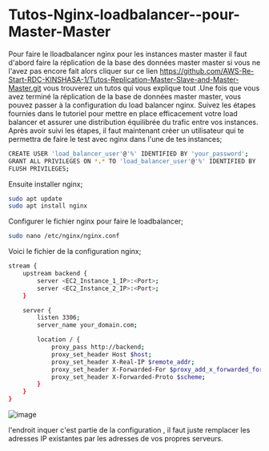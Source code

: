 # Tutos-Nginx-loadbalancer--pour-Master-Master
Pour faire le lloadbalancer nginx pour les instances master master il faut d'abord faire la réplication de la base des données master master si vous ne l'avez pas encore fait alors cliquer sur ce lien https://github.com/AWS-Re-Start-RDC-KINSHASA-1/Tutos-Replication-Master-Slave-and-Master-Master.git vous trouverez un tutos qui vous explique tout .Une fois que vous avez terminé la réplication de la base de données master master, vous pouvez passer à la configuration du load balancer nginx. Suivez les étapes fournies dans le tutoriel pour mettre en place efficacement votre load balancer et assurer une distribution équilibrée du trafic entre vos instances.
Après avoir suivi les étapes, il faut maintenant créer un utilisateur qui te permettra de faire le test avec nginx dans l'une de tes instances;

```bash
CREATE USER 'load_balancer_user'@'%' IDENTIFIED BY 'your_password';
GRANT ALL PRIVILEGES ON *.* TO 'load_balancer_user'@'%' IDENTIFIED BY 'your_password' WITH GRANT OPTION;
FLUSH PRIVILEGES;
```

Ensuite installer nginx;

```bash
sudo apt update
sudo apt install nginx
```

Configurer le fichier nginx pour faire le loadbalancer;

```bash
sudo nano /etc/nginx/nginx.conf
```

Voici le fichier de la configuration nginx;

```bash
stream {
    upstream backend {
        server <EC2_Instance_1_IP>:<Port>;
        server <EC2_Instance_2_IP>:<Port>;
    }

    server {
        listen 3306;
        server_name your_domain.com;

        location / {
            proxy_pass http://backend;
            proxy_set_header Host $host;
            proxy_set_header X-Real-IP $remote_addr;
            proxy_set_header X-Forwarded-For $proxy_add_x_forwarded_for;
            proxy_set_header X-Forwarded-Proto $scheme;
        }
    }
}
```

![image](https://github.com/AWS-Re-Start-RDC-KINSHASA-1/Tutos-Nginx-loadbalancer--pour-Master-Master/assets/114914329/df90d5dc-4783-421f-9ba2-22ba25a126b2)

l'endroit inquer c'est partie de la configuration , il faut juste remplacer les adresses IP existantes  par les adresses de vos propres serveurs.
